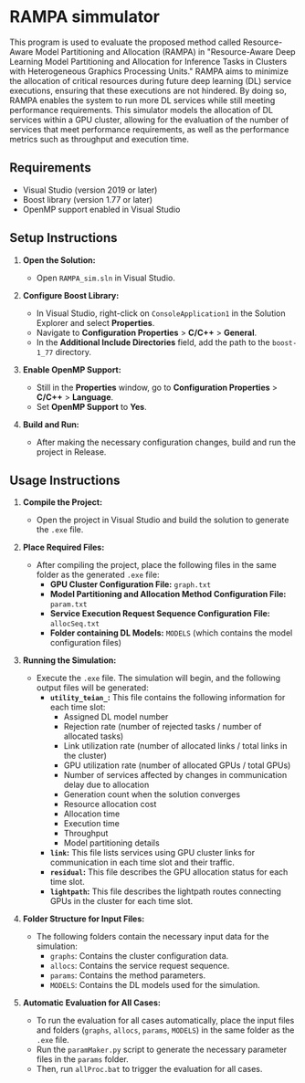 # RAMPA simmulator

This program is used to evaluate the proposed method called Resource-Aware Model Partitioning and Allocation (RAMPA) in "Resource-Aware Deep Learning Model Partitioning and Allocation for Inference Tasks in Clusters with Heterogeneous Graphics Processing Units." RAMPA aims to minimize the allocation of critical resources during future deep learning (DL) service executions, ensuring that these executions are not hindered. By doing so, RAMPA enables the system to run more DL services while still meeting performance requirements. This simulator models the allocation of DL services within a GPU cluster, allowing for the evaluation of the number of services that meet performance requirements, as well as the performance metrics such as throughput and execution time.


## Requirements

- Visual Studio (version 2019 or later)
- Boost library (version 1.77 or later)
- OpenMP support enabled in Visual Studio

## Setup Instructions

1. **Open the Solution:**
   - Open `RAMPA_sim.sln` in Visual Studio.

2. **Configure Boost Library:**
   - In Visual Studio, right-click on `ConsoleApplication1` in the Solution Explorer and select **Properties**.
   - Navigate to **Configuration Properties** > **C/C++** > **General**.
   - In the **Additional Include Directories** field, add the path to the `boost-1_77` directory.

3. **Enable OpenMP Support:**
   - Still in the **Properties** window, go to **Configuration Properties** > **C/C++** > **Language**.
   - Set **OpenMP Support** to **Yes**.

4. **Build and Run:**
   - After making the necessary configuration changes, build and run the project in Release.



## Usage Instructions

1. **Compile the Project:**
   - Open the project in Visual Studio and build the solution to generate the `.exe` file.

2. **Place Required Files:**
   - After compiling the project, place the following files in the same folder as the generated `.exe` file:
     - **GPU Cluster Configuration File:** `graph.txt`
     - **Model Partitioning and Allocation Method Configuration File:** `param.txt`
     - **Service Execution Request Sequence Configuration File:** `allocSeq.txt`
     - **Folder containing DL Models:** `MODELS` (which contains the model configuration files)

3. **Running the Simulation:**
   - Execute the `.exe` file. The simulation will begin, and the following output files will be generated:
     - **`utility_teian_`:** This file contains the following information for each time slot:
       - Assigned DL model number
       - Rejection rate (number of rejected tasks / number of allocated tasks)
       - Link utilization rate (number of allocated links / total links in the cluster)
       - GPU utilization rate (number of allocated GPUs / total GPUs)
       - Number of services affected by changes in communication delay due to allocation
       - Generation count when the solution converges
       - Resource allocation cost
       - Allocation time
       - Execution time
       - Throughput
       - Model partitioning details
     - **`link`:** This file lists services using GPU cluster links for communication in each time slot and their traffic.
     - **`residual`:** This file describes the GPU allocation status for each time slot.
     - **`lightpath`:** This file describes the lightpath routes connecting GPUs in the cluster for each time slot.

4. **Folder Structure for Input Files:**
   - The following folders contain the necessary input data for the simulation:
     - `graphs`: Contains the cluster configuration data.
     - `allocs`: Contains the service request sequence.
     - `params`: Contains the method parameters.
     - `MODELS`: Contains the DL models used for the simulation.

5. **Automatic Evaluation for All Cases:**
   - To run the evaluation for all cases automatically, place the input files and folders (`graphs`, `allocs`, `params`, `MODELS`) in the same folder as the `.exe` file.
   - Run the `paramMaker.py` script to generate the necessary parameter files in the `params` folder.
   - Then, run `allProc.bat` to trigger the evaluation for all cases.



